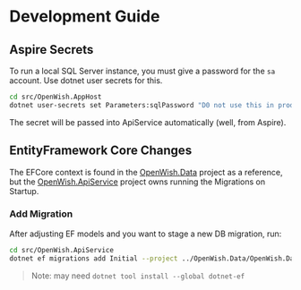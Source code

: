 # Development Guide

## Aspire Secrets

To run a local SQL Server instance, you must give a password for the `sa` account. Use dotnet user secrets for this.

```bash
cd src/OpenWish.AppHost
dotnet user-secrets set Parameters:sqlPassword "D0 not use this in prod!"
```

The secret will be passed into ApiService automatically (well, from Aspire).

## EntityFramework Core Changes

The EFCore context is found in the [OpenWish.Data](./src/OpenWish.Data) project as a reference, but the [OpenWish.ApiService](./src/OpenWish.ApiService) project owns running the Migrations on Startup. 

### Add Migration

After adjusting EF models and you want to stage a new DB migration, run:

```bash
cd src/OpenWish.ApiService
dotnet ef migrations add Initial --project ../OpenWish.Data/OpenWish.Data.csproj
```

> Note: may need `dotnet tool install --global dotnet-ef`